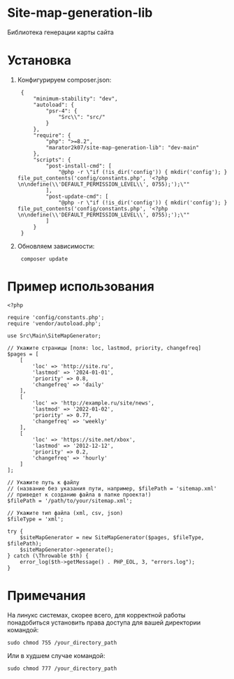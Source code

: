 # Site-map-generation-lib
Библиотека генерации карты сайта 
# Установка 
1) Конфигурируем composer.json:

        {
            "minimum-stability": "dev",
            "autoload": {
                "psr-4": {
                    "Src\\": "src/" 
                }
            },
            "require": {
                "php": ">=8.2",
                "marator2k07/site-map-generation-lib": "dev-main"
            },
            "scripts": {
                "post-install-cmd": [
                    "@php -r \"if (!is_dir('config')) { mkdir('config'); } file_put_contents('config/constants.php', '<?php \n\ndefine(\\'DEFAULT_PERMISSION_LEVEL\\', 0755);');\""
                ],
                "post-update-cmd": [
                    "@php -r \"if (!is_dir('config')) { mkdir('config'); } file_put_contents('config/constants.php', '<?php \n\ndefine(\\'DEFAULT_PERMISSION_LEVEL\\', 0755);');\""
                ]
            }
        }

2) Обновляем зависимости:

        composer update
   
# Пример использования
    <?php
        
    require 'config/constants.php';
    require 'vendor/autoload.php';
    
    use Src\Main\SiteMapGenerator;
        
    // Укажите страницы [поля: loc, lastmod, priority, changefreq]
    $pages = [
        [
            'loc' => 'http://site.ru',
            'lastmod' => '2024-01-01',
            'priority' => 0.8,
            'changefreq' => 'daily'
        ],
        [
            'loc' => 'http://example.ru/site/news',
            'lastmod' => '2022-01-02',
            'priority' => 0.77,
            'changefreq' => 'weekly'
        ],
        [
            'loc' => 'https://site.net/xbox',
            'lastmod' => '2012-12-12',
            'priority' => 0.2,
            'changefreq' => 'hourly'
        ]
    ];
        
    // Укажите путь к файлу
    // (название без указания пути, например, $filePath = 'sitemap.xml'
    // приведет к созданию файла в папке проекта!)
    $filePath = '/path/to/your/sitemap.xml';
        
    // Укажите тип файла (xml, csv, json)
    $fileType = 'xml';
        
    try {
        $siteMapGenerator = new SiteMapGenerator($pages, $fileType, $filePath);
        $siteMapGenerator->generate();
    } catch (\Throwable $th) {
        error_log($th->getMessage() . PHP_EOL, 3, "errors.log");
    }

# Примечания

На линукс системах, скорее всего, для корректной работы понадобиться установить права доступа для вашей директории командой:

    sudo chmod 755 /your_directory_path

Или в худшем случае командой:

    sudo chmod 777 /your_directory_path
